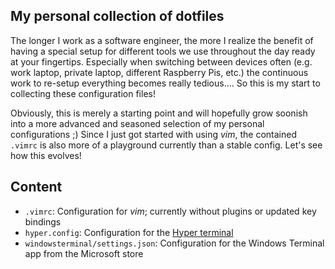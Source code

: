 ## My personal collection of dotfiles

The longer I work as a software engineer, the more I realize the benefit of having a special setup for different tools we use throughout the day ready at your fingertips. Especially when switching between devices often
(e.g. work laptop, private laptop, different Raspberry Pis, etc.) the continuous work to re-setup everything becomes really tedious.... So this is my start to collecting these configuration files!

Obviously, this is merely a starting point and will hopefully grow soonish into a more advanced and seasoned selection of my personal configurations ;)
Since I just got started with using *vim*, the contained `.vimrc` is also more of a playground currently than a stable config. Let's see how this evolves!

## Content
- `.vimrc`: Configuration for *vim*; currently without plugins or updated key bindings
- `hyper.config`: Configuration for the [Hyper terminal](https://hyper.is/)
- `windowsterminal/settings.json`: Configuration for the Windows Terminal app from the Microsoft store
